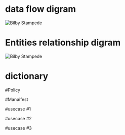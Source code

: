 # data flow digram 
![Bilby Stampede](https://cloud.githubusercontent.com/assets/17163853/14541978/3429dbee-0252-11e6-8cc0-2085d5bf4c28.png)

# Entities relationship digram 
![Bilby Stampede](https://cloud.githubusercontent.com/assets/17163853/14770370/aaa501be-0a35-11e6-898f-1e3f0170bf8d.png)


# dictionary 

#Policy 

#Manaifest 

#usecase #1

#usecase #2

#usecase #3
